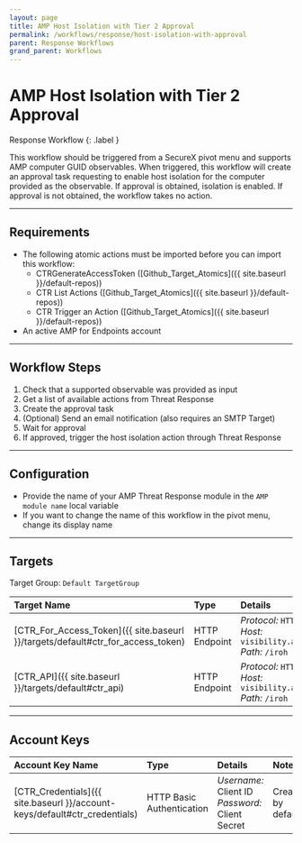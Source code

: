 ```yaml
---
layout: page
title: AMP Host Isolation with Tier 2 Approval
permalink: /workflows/response/host-isolation-with-approval
parent: Response Workflows
grand_parent: Workflows
---
```


# AMP Host Isolation with Tier 2 Approval
<div markdown="1">
Response Workflow
{: .label }
</div>

This workflow should be triggered from a SecureX pivot menu and supports AMP computer GUID observables. When triggered, this workflow will create an approval task requesting to enable host isolation for the computer provided as the observable. If approval is obtained, isolation is enabled. If approval is not obtained, the workflow takes no action.

---

## Requirements
* The following atomic actions must be imported before you can import this workflow:
	* CTRGenerateAccessToken ([Github_Target_Atomics]({{ site.baseurl }}/default-repos))
	* CTR List Actions ([Github_Target_Atomics]({{ site.baseurl }}/default-repos))
	* CTR Trigger an Action ([Github_Target_Atomics]({{ site.baseurl }}/default-repos))
* An active AMP for Endpoints account

---

## Workflow Steps
1. Check that a supported observable was provided as input
1. Get a list of available actions from Threat Response
1. Create the approval task
1. (Optional) Send an email notification (also requires an SMTP Target)
1. Wait for approval
1. If approved, trigger the host isolation action through Threat Response

---

## Configuration
* Provide the name of your AMP Threat Response module in the `AMP module name` local variable
* If you want to change the name of this workflow in the pivot menu, change its display name

---

## Targets
Target Group: `Default TargetGroup`

| Target Name | Type | Details | Account Keys | Notes |
|:------------|:-----|:--------|:-------------|:------|
| [CTR_For_Access_Token]({{ site.baseurl }}/targets/default#ctr_for_access_token) | HTTP Endpoint | _Protocol:_ `HTTPS`<br />_Host:_ `visibility.amp.cisco.com`<br />_Path:_ `/iroh` | CTR_Credentials | Created by default |
| [CTR_API]({{ site.baseurl }}/targets/default#ctr_api) | HTTP Endpoint | _Protocol:_ `HTTPS`<br />_Host:_ `visibility.amp.cisco.com`<br />_Path:_ `/iroh` | None | Created by default |

---

## Account Keys

| Account Key Name | Type | Details | Notes |
|:-----------------|:-----|:--------|:------|
| [CTR_Credentials]({{ site.baseurl }}/account-keys/default#ctr_credentials) | HTTP Basic Authentication | _Username:_ Client ID<br />_Password:_ Client Secret | Created by default |
